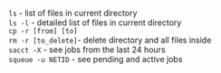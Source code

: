 `ls` - list of files in current directory  
`ls -l` - detailed list of files in current directory  
`cp -r [from] [to]`   
`rm -r [to_delete]`- delete directory and all files inside  
`sacct -X` - see jobs from the last 24 hours  
`squeue -u NETID` - see pending and active jobs